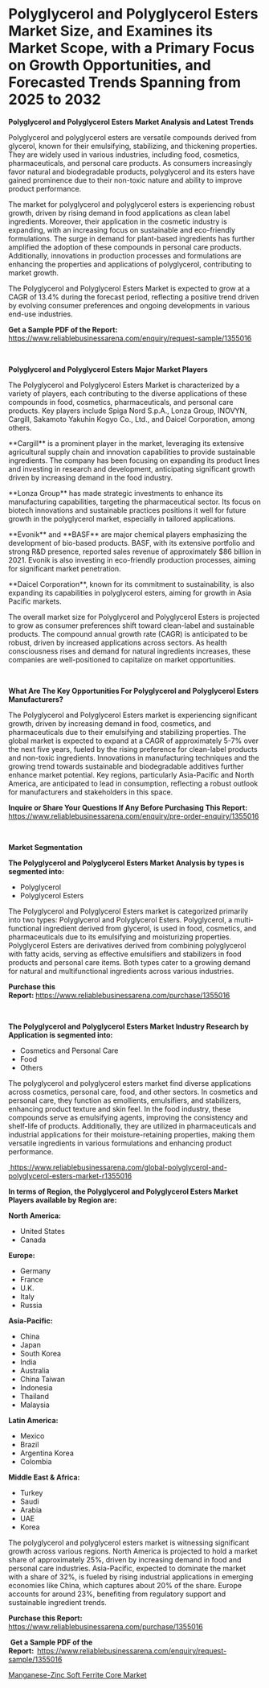 <p><h1>Polyglycerol and Polyglycerol Esters Market Size, and Examines its Market Scope, with a Primary Focus on Growth Opportunities, and Forecasted Trends Spanning from 2025 to 2032</h1></p><p><strong>Polyglycerol and Polyglycerol Esters Market Analysis and Latest Trends</strong></p>
<p><p>Polyglycerol and polyglycerol esters are versatile compounds derived from glycerol, known for their emulsifying, stabilizing, and thickening properties. They are widely used in various industries, including food, cosmetics, pharmaceuticals, and personal care products. As consumers increasingly favor natural and biodegradable products, polyglycerol and its esters have gained prominence due to their non-toxic nature and ability to improve product performance.</p><p>The market for polyglycerol and polyglycerol esters is experiencing robust growth, driven by rising demand in food applications as clean label ingredients. Moreover, their application in the cosmetic industry is expanding, with an increasing focus on sustainable and eco-friendly formulations. The surge in demand for plant-based ingredients has further amplified the adoption of these compounds in personal care products. Additionally, innovations in production processes and formulations are enhancing the properties and applications of polyglycerol, contributing to market growth.</p><p>The Polyglycerol and Polyglycerol Esters Market is expected to grow at a CAGR of 13.4% during the forecast period, reflecting a positive trend driven by evolving consumer preferences and ongoing developments in various end-use industries.</p></p>
<p><strong>Get a Sample PDF of the Report:&nbsp;</strong> <a href="https://www.reliablebusinessarena.com/enquiry/request-sample/1355016?utm_campaign=2631&utm_medium=2&utm_source=Github&utm_content=ia&utm_term=03042025&utm_id=polyglycerol-and-polyglycerol-esters">https://www.reliablebusinessarena.com/enquiry/request-sample/1355016</a></p>
<p>&nbsp;</p>
<p><strong>Polyglycerol and Polyglycerol Esters Major Market Players</strong></p>
<p><p>The Polyglycerol and Polyglycerol Esters Market is characterized by a variety of players, each contributing to the diverse applications of these compounds in food, cosmetics, pharmaceuticals, and personal care products. Key players include Spiga Nord S.p.A., Lonza Group, INOVYN, Cargill, Sakamoto Yakuhin Kogyo Co., Ltd., and Daicel Corporation, among others.</p><p>**Cargill** is a prominent player in the market, leveraging its extensive agricultural supply chain and innovation capabilities to provide sustainable ingredients. The company has been focusing on expanding its product lines and investing in research and development, anticipating significant growth driven by increasing demand in the food industry.</p><p>**Lonza Group** has made strategic investments to enhance its manufacturing capabilities, targeting the pharmaceutical sector. Its focus on biotech innovations and sustainable practices positions it well for future growth in the polyglycerol market, especially in tailored applications.</p><p>**Evonik** and **BASF** are major chemical players emphasizing the development of bio-based products. BASF, with its extensive portfolio and strong R&D presence, reported sales revenue of approximately $86 billion in 2021. Evonik is also investing in eco-friendly production processes, aiming for significant market penetration.</p><p>**Daicel Corporation**, known for its commitment to sustainability, is also expanding its capabilities in polyglycerol esters, aiming for growth in Asia Pacific markets.</p><p>The overall market size for Polyglycerol and Polyglycerol Esters is projected to grow as consumer preferences shift toward clean-label and sustainable products. The compound annual growth rate (CAGR) is anticipated to be robust, driven by increased applications across sectors. As health consciousness rises and demand for natural ingredients increases, these companies are well-positioned to capitalize on market opportunities.</p></p>
<p>&nbsp;</p>
<p><strong>What Are The Key Opportunities For Polyglycerol and Polyglycerol Esters Manufacturers?</strong></p>
<p><p>The Polyglycerol and Polyglycerol Esters market is experiencing significant growth, driven by increasing demand in food, cosmetics, and pharmaceuticals due to their emulsifying and stabilizing properties. The global market is expected to expand at a CAGR of approximately 5-7% over the next five years, fueled by the rising preference for clean-label products and non-toxic ingredients. Innovations in manufacturing techniques and the growing trend towards sustainable and biodegradable additives further enhance market potential. Key regions, particularly Asia-Pacific and North America, are anticipated to lead in consumption, reflecting a robust outlook for manufacturers and stakeholders in this space.</p></p>
<p><strong>Inquire or Share Your Questions If Any Before Purchasing This Report:</strong> <a href="https://www.reliablebusinessarena.com/enquiry/pre-order-enquiry/1355016?utm_campaign=2631&utm_medium=2&utm_source=Github&utm_content=ia&utm_term=03042025&utm_id=polyglycerol-and-polyglycerol-esters">https://www.reliablebusinessarena.com/enquiry/pre-order-enquiry/1355016</a></p>
<p>&nbsp;</p>
<p><strong>Market Segmentation</strong></p>
<p><strong>The Polyglycerol and Polyglycerol Esters Market Analysis by types is segmented into:</strong></p>
<p><ul><li>Polyglycerol</li><li>Polyglycerol Esters</li></ul></p>
<p><p>The Polyglycerol and Polyglycerol Esters market is categorized primarily into two types: Polyglycerol and Polyglycerol Esters. Polyglycerol, a multi-functional ingredient derived from glycerol, is used in food, cosmetics, and pharmaceuticals due to its emulsifying and moisturizing properties. Polyglycerol Esters are derivatives derived from combining polyglycerol with fatty acids, serving as effective emulsifiers and stabilizers in food products and personal care items. Both types cater to a growing demand for natural and multifunctional ingredients across various industries.</p></p>
<p><strong>Purchase this Report:&nbsp;</strong><a href="https://www.reliablebusinessarena.com/purchase/1355016?utm_campaign=2631&utm_medium=2&utm_source=Github&utm_content=ia&utm_term=03042025&utm_id=polyglycerol-and-polyglycerol-esters">https://www.reliablebusinessarena.com/purchase/1355016</a></p>
<p>&nbsp;</p>
<p><strong>The Polyglycerol and Polyglycerol Esters Market Industry Research by Application is segmented into:</strong></p>
<p><ul><li>Cosmetics and Personal Care</li><li>Food</li><li>Others</li></ul></p>
<p><p>The polyglycerol and polyglycerol esters market find diverse applications across cosmetics, personal care, food, and other sectors. In cosmetics and personal care, they function as emollients, emulsifiers, and stabilizers, enhancing product texture and skin feel. In the food industry, these compounds serve as emulsifying agents, improving the consistency and shelf-life of products. Additionally, they are utilized in pharmaceuticals and industrial applications for their moisture-retaining properties, making them versatile ingredients in various formulations and enhancing product performance.</p></p>
<p><a href="https://www.reliablebusinessarena.com/global-polyglycerol-and-polyglycerol-esters-market-r1355016?utm_campaign=2631&utm_medium=2&utm_source=Github&utm_content=ia&utm_term=03042025&utm_id=polyglycerol-and-polyglycerol-esters">&nbsp;https://www.reliablebusinessarena.com/global-polyglycerol-and-polyglycerol-esters-market-r1355016</a></p>
<p><strong>In terms of Region, the Polyglycerol and Polyglycerol Esters Market Players available by Region are:</strong></p>
<p>
    <p> <strong> North America: </strong>
        <ul>
            <li>United States</li>
            <li>Canada</li>
        </ul>
        </p> 
    <p> <strong> Europe: </strong>
        <ul>
            <li>Germany</li>
            <li>France</li>
            <li>U.K.</li>
            <li>Italy</li>
            <li>Russia</li>
        </ul>
        </p> 
    <p> <strong> Asia-Pacific: </strong>
        <ul>
            <li>China</li>
            <li>Japan</li>
            <li>South Korea</li>
            <li>India</li>
            <li>Australia</li>
            <li>China Taiwan</li>
            <li>Indonesia</li>
            <li>Thailand</li>
            <li>Malaysia</li>
        </ul>
        </p> 
    <p> <strong> Latin America: </strong>
        <ul>
            <li>Mexico</li>
            <li>Brazil</li>
            <li>Argentina Korea</li>
            <li>Colombia</li>
        </ul>
        </p> 
    <p> <strong> Middle East & Africa: </strong>
        <ul>
            <li>Turkey</li>
            <li>Saudi</li>
            <li>Arabia</li>
            <li>UAE</li>
            <li>Korea</li>
        </ul>
    </p>
    </p>
<p><p>The polyglycerol and polyglycerol esters market is witnessing significant growth across various regions. North America is projected to hold a market share of approximately 25%, driven by increasing demand in food and personal care industries. Asia-Pacific, expected to dominate the market with a share of 32%, is fueled by rising industrial applications in emerging economies like China, which captures about 20% of the share. Europe accounts for around 23%, benefiting from regulatory support and sustainable ingredient trends.</p></p>
<p><strong>Purchase this Report: </strong><a href="https://www.reliablebusinessarena.com/purchase/1355016?utm_campaign=2631&utm_medium=2&utm_source=Github&utm_content=ia&utm_term=03042025&utm_id=polyglycerol-and-polyglycerol-esters">https://www.reliablebusinessarena.com/purchase/1355016</a></p>
<p>&nbsp;<strong>Get a Sample PDF of the Report:&nbsp;&nbsp;</strong><a href="https://www.reliablebusinessarena.com/enquiry/request-sample/1355016?utm_campaign=2631&utm_medium=2&utm_source=Github&utm_content=ia&utm_term=03042025&utm_id=polyglycerol-and-polyglycerol-esters">https://www.reliablebusinessarena.com/enquiry/request-sample/1355016</a></p>
<p><strong></strong></p>
<p><p><a href="https://github.com/shondapmbau/Market-Research-Report-List-1/blob/main/manganese-zinc-soft-ferrite-core-market.md?utm_campaign=2631&utm_medium=2&utm_source=Github&utm_content=ia&utm_term=03042025&utm_id=polyglycerol-and-polyglycerol-esters">Manganese-Zinc Soft Ferrite Core Market</a></p></p>